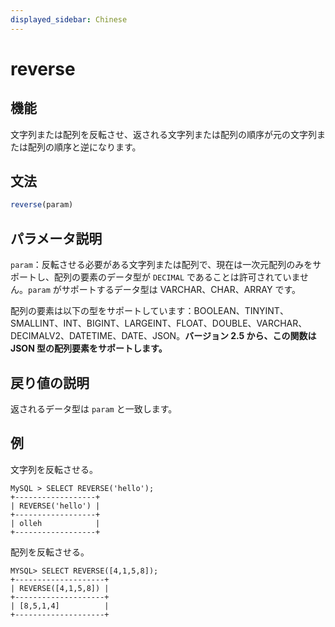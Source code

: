 ```yaml
---
displayed_sidebar: Chinese
---
```


# reverse

## 機能

文字列または配列を反転させ、返される文字列または配列の順序が元の文字列または配列の順序と逆になります。

## 文法

```Haskell
reverse(param)
```

## パラメータ説明

`param`：反転させる必要がある文字列または配列で、現在は一次元配列のみをサポートし、配列の要素のデータ型が `DECIMAL` であることは許可されていません。`param` がサポートするデータ型は VARCHAR、CHAR、ARRAY です。

配列の要素は以下の型をサポートしています：BOOLEAN、TINYINT、SMALLINT、INT、BIGINT、LARGEINT、FLOAT、DOUBLE、VARCHAR、DECIMALV2、DATETIME、DATE、JSON。**バージョン 2.5 から、この関数は JSON 型の配列要素をサポートします。**

## 戻り値の説明

返されるデータ型は `param` と一致します。

## 例

文字列を反転させる。

```Plain Text
MySQL > SELECT REVERSE('hello');
+------------------+
| REVERSE('hello') |
+------------------+
| olleh            |
+------------------+
```

配列を反転させる。

```Plain Text
MYSQL> SELECT REVERSE([4,1,5,8]);
+--------------------+
| REVERSE([4,1,5,8]) |
+--------------------+
| [8,5,1,4]          |
+--------------------+
```
